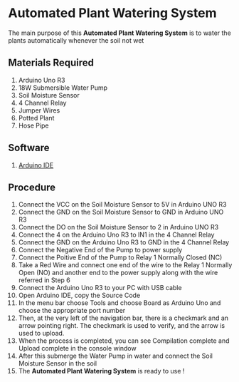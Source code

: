 # Automated Plant Watering System

The main purpose of this **Automated Plant Watering System** is to water the plants automatically whenever the soil not wet

## Materials Required

1. Arduino Uno R3
2. 18W Submersible Water Pump
3. Soil Moisture Sensor
4. 4 Channel Relay
5. Jumper Wires
6. Potted Plant
7. Hose Pipe

## Software

1. [Arduino IDE](https://www.arduino.cc/en/software)

## Procedure

1. Connect the VCC on the Soil Moisture Sensor to 5V in Arduino UNO R3
2. Connect the GND on the Soil Moisture Sensor to GND in Arduino UNO R3
3. Connect the DO on the Soil Moisture Sensor to 2 in Arduino UNO R3
4. Connect the 4 on the Arduino Uno R3 to IN1 in the 4 Channel Relay
5. Connect the GND on the Arduino Uno R3 to GND in the 4 Channel Relay
6. Connect the Negative End of the Pump to power supply
7. Connect the Poitive End of the Pump to Relay 1 Normally Closed (NC)
8. Take a Red Wire and connect one end of the wire to the Relay 1 Normally Open (NO) and another end to the power supply along with the wire referred in Step 6
9. Connect the Arduino Uno R3 to your PC with USB cable
10. Open Arduino IDE, copy the Source Code
11. In the menu bar choose Tools and choose Board as Arduino Uno and choose the appropriate port number
12. Then, at the very left of the navigation bar, there is a checkmark and an arrow pointing right. The checkmark is used to verify, and the arrow is used to upload.
13. When the process is completed, you can see Compilation complete and Upload complete in the console window
14. After this submerge the Water Pump in water and connect the Soil Moisture Sensor in the soil
15. The **Automated Plant Watering System** is ready to use !
